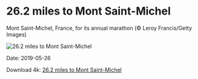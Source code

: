 # 26.2 miles to Mont Saint-Michel

Mont Saint-Michel, France, for its annual marathon (© Leroy Francis/Getty Images)

![26.2 miles to Mont Saint-Michel](https://bing.com/th?id=OHR.MarathonduMont_EN-US3655902624_UHD.jpg&rf=LaDigue_UHD.jpg&pid=hp&w=1024&h=576)

Date: 2019-05-26

Download 4k: [26.2 miles to Mont Saint-Michel](https://bing.com/th?id=OHR.MarathonduMont_EN-US3655902624_UHD.jpg&rf=LaDigue_UHD.jpg&pid=hp&w=3840&h=2160)

